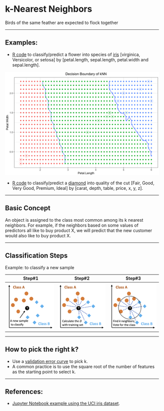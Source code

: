 # k-Nearest Neighbors
Birds of the same feather are expected to flock together

<hr>

## Examples:
* <a href="./kNN-examples.R">R code</a> to classify/predict a flower into species of <a href="https://stat.ethz.ch/R-manual/R-devel/library/datasets/html/iris.html">iris</a> [virginica, Versicolor, or setosa] by [petal.length, sepal.length, petal.width and sepal.length].

<p align="center"><img src="./images/kNN-decision-boundary-iris-example.png" width="600px"></p>

* <a href="./kNN-examples.R">R code</a> to classify/predict a <a href="https://ggplot2.tidyverse.org/reference/diamonds.html">diamond</a> into quality of the cut [Fair, Good, Very Good, Premium, Ideal] by [carat, depth, table, price, x, y, z].


<hr>

## Basic Concept

An object is assigned to the class most common among its k nearest neighbors. For example, if the neighbors based on some values of predictors all like to buy product X, we will predict that the new customer would also like to buy product X.

<hr>

## Classification Steps

Example: to classify a new sample

Step#1 | Step#2 | Step#3
--- | --- | ---
<img src="./images/kNN-classification-step-1.png" width="300px"> | <img src="./images/kNN-classification-step-2.png" width="300px"> | <img src="./images/kNN-classification-step-3.png" width="300px">

<hr>

## How to pick the right k?

* Use a <a href="https://www.analyticsvidhya.com/blog/2018/03/introduction-k-neighbours-algorithm-clustering/">validation error curve</a> to pick k.
* A common practice is to use the square root of the number of features as the starting point to select k.

<hr>

## References:
* <a href="./kNN-iris.ipynb">Jupyter Notebook example using the UCI iris dataset</a>.
